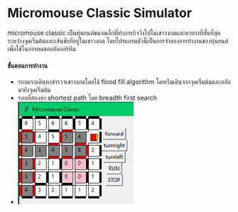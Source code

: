 # Micromouse Classic Simulator
  micromouse classic เป็นหุ่นยนต์ขนาดเล็กที่ทำภารกิจวิ่งไปในเขาวงกตและหาทางที่สั้นที่สุดระหว่างจุดเริ่มต้นและเส้นชัยที่อยู่ในเขาวงกต โดยโปรแกรมตัวนี้เป็นการจำลองการทำงานของหุ่นยนต์ เพื่อใช้ในการทดสอบอัลกอริทึม
#### ขั้นตอนการทำงาน
* รอบแรกเดินหาสำรวจเขาวงกตโดยใช้ flood fill algorithm โดยเริ่มเดินจากจุดเริ่มต้นและกลับมายังจุดเริ่มต้น
* รอบที่สองหา shortest path โดย breadth first search
* ![IMG](https://github.com/thangmo01/micromouse-classic-simulator/blob/master/img_1.png)
